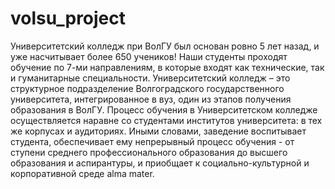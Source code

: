 # volsu_project
Университетский колледж при ВолГУ был основан ровно 5 лет назад, и уже насчитывает более 650 учеников!
Наши студенты проходят обучение по 7-ми направлениям, в которые входят как технические, так и гуманитарные специальности.
Университетский колледж – это структурное подразделение Волгоградского государственного университета, интегрированное в вуз, один из этапов получения образования в ВолГУ. Процесс обучения в Университетском колледже осуществляется наравне со студентами институтов университета: в тех же корпусах и аудиториях. Иными словами, заведение воспитывает студента, обеспечивает ему непрерывный процесс обучения - от ступени среднего профессионального образования до высшего образования и аспирантуры, и приобщает к социально-культурной и корпоративной среде alma mater.


